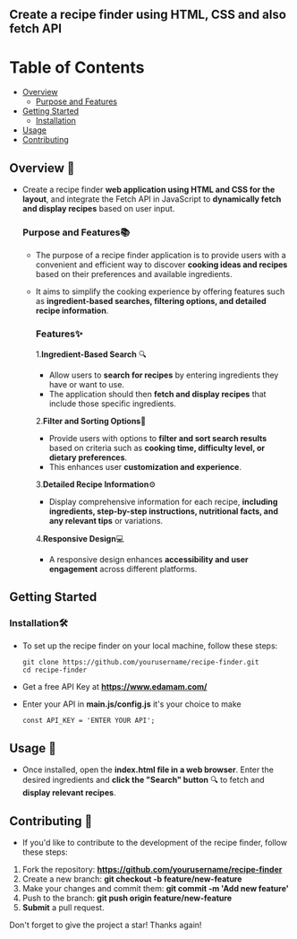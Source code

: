 ## Create a recipe finder using HTML, CSS and also fetch API


# Table of Contents
- [Overview](#overview)
   - [Purpose and Features](purposeandfeatures) 
- [Getting Started](#gettingStarted)
    - [Installation](#installation)
- [Usage](#usage)
- [Contributing](#contributing)
 



## Overview 🚀
- Create a recipe finder **web application using HTML and CSS for the layout**, and integrate the Fetch API in JavaScript to **dynamically fetch and display recipes** based on user input.

  ### Purpose and Features📚
  - The purpose of a recipe finder application is to provide users with a convenient and efficient way to discover **cooking ideas and recipes** based on their preferences and available ingredients.
  -  It aims to simplify the cooking experience by offering features such as **ingredient-based searches, filtering options, and detailed recipe information**.
      ### Features✨
     1.**Ingredient-Based Search** 🔍
       - Allow users to **search for recipes** by entering ingredients they have or want to use.
       - The application should then **fetch and display recipes** that include those specific ingredients.
         
     2.**Filter and Sorting Options**🔄
        - Provide users with options to **filter and sort search results** based on criteria such as **cooking time, difficulty level, or dietary preferences**. 
        - This enhances user **customization and experience**.
  
     3.**Detailed Recipe Information**⚙️
        - Display comprehensive information for each recipe, **including ingredients, step-by-step instructions, nutritional facts, and any relevant tips** or variations.
  
     4.**Responsive Design**💻
        - A responsive design enhances **accessibility and user engagement** across different platforms.
  
## Getting Started
 ### Installation🛠️
  - To set up the recipe finder on your local machine, follow these steps:
    ```
    git clone https://github.com/yourusername/recipe-finder.git
    cd recipe-finder
    ```
    
  - Get a free API Key at **https://www.edamam.com/**
  - Enter your API in **main.js/config.js** it's your choice to make
    ```
    const API_KEY = 'ENTER YOUR API';
    ```
## Usage 📝 
- Once installed, open the **index.html file in a web browser**. Enter the desired ingredients and **click the "Search" button** 🔍 to fetch and **display relevant recipes**.

## Contributing 📂 
- If you'd like to contribute to the development of the recipe finder, follow these steps:

1. Fork the repository: **https://github.com/yourusername/recipe-finder**
2. Create a new branch: **git checkout -b feature/new-feature**
3. Make your changes and commit them: **git commit -m 'Add new feature'**
4. Push to the branch: **git push origin feature/new-feature**
5. **Submit** a pull request.

 Don't forget to give the project a star! Thanks again!  

